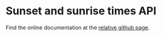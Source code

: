 # Sunset and sunrise times API

Find the online documentation at the [relative github page](https://graziastracquadanio.github.io/sunrise-sunset-api-doc/).
